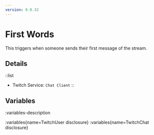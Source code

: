 ```yaml
---
version: 0.0.32
---
```


# First Words
This triggers when someone sends their first message of the stream.

## Details
::list
- Twitch Service: `Chat Client`
::

## Variables
:variables-description

:variables{name=TwitchUser disclosure}
:variables{name=TwitchChat disclosure}